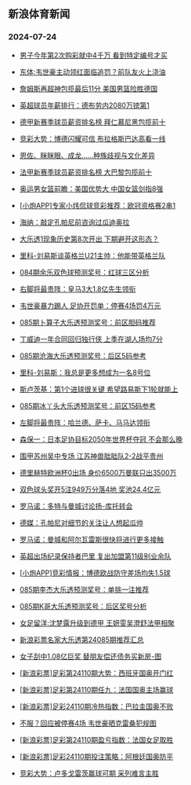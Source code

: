 ## 新浪体育新闻 
### 2024-07-24

+ [男子今年第2次购彩就中4千万 看到特定编号才买](https://sports.sina.com.cn/l/2024-07-23/doc-incfamtm0604832.shtml)

+ [东体:韦世豪主动领红面临追罚？前队友火上浇油](https://sports.sina.com.cn/china/2024-07-23/doc-incfarzc8080768.shtml)

+ [詹姆斯再超神包揽最后11分 美国男篮险胜德国](https://sports.sina.com.cn/basketball/nba/2024-07-23/doc-incfawhy1205967.shtml)

+ [英超球员年薪排行：德布劳内2080万镑第1](https://sports.sina.com.cn/g/2024-07-23/doc-incezuvt0952946.shtml)

+ [德甲新赛季球员薪资排名榜 拜仁慕尼黑包揽前十](https://sports.sina.com.cn/global/france/2024-07-23/doc-incfarzc8083446.shtml)

+ [竞彩大势：博德闪耀可信 布拉格斯巴达高看一线](https://sports.sina.com.cn/l/2024-07-23/doc-incfamti3826943.shtml)

+ [恩佐、眯眯眼、成龙……种族歧视与文化差异](https://sports.sina.com.cn/g/pl/2024-07-23/doc-incfawhy1207521.shtml)

+ [法甲新赛季球员薪资排名榜 大巴黎包揽前十](https://sports.sina.com.cn/global/france/2024-07-23/doc-incfarzc8080057.shtml)

+ [奥运男女篮前瞻：美国优势大 中国女篮剑指8强](https://sports.sina.com.cn/l/2024-07-23/doc-incfcaqw1152493.shtml)

+ [[小炮APP]专家小炜侃球竞彩推荐：欧冠资格赛2串1](https://sports.sina.com.cn/l/2024-07-23/doc-incfcaqx7902330.shtml)

+ [海纳：敲定孔帕尼前咨询过瓜迪奥拉](https://sports.sina.com.cn/g/2024-07-23/doc-incezuvr4178748.shtml)

+ [大乐透1现象历史第8次开出 下期避开这形态？](https://sports.sina.com.cn/l/2024-07-23/doc-incfawif0428862.shtml)

+ [里科-刘易斯谈英格兰U21主帅：他能带英格兰队](https://sports.sina.com.cn/g/2024-07-23/doc-incezuvr4180153.shtml)

+ [084期余乐双色球预测奖号：红球三区分析](https://sports.sina.com.cn/l/2024-07-23/doc-incfarzc8084502.shtml)

+ [右脚将最贵阵：皇马3大1.8亿先生领衔](https://sports.sina.com.cn/g/2024-07-23/doc-incezuvp8505873.shtml)

+ [韦世豪暴力踢人 足协开罚单：停赛4场罚4万元](https://sports.sina.com.cn/china/2024-07-23/doc-incfcaqw1121681.shtml)

+ [085期卜算子大乐透预测奖号：前区胆码推荐](https://sports.sina.com.cn/l/2024-07-23/doc-incfarzc8109848.shtml)

+ [丁威迪一年合同回归独行侠 上季在湖人场均7分](https://sports.sina.com.cn/basketball/nba/2024-07-23/doc-incfchxa8174145.shtml)

+ [085期沧海大乐透预测奖号：后区5码参考](https://sports.sina.com.cn/l/2024-07-23/doc-incfarzf3765236.shtml)

+ [里科-刘易斯：我总是更多想成为一名8号位](https://sports.sina.com.cn/g/2024-07-23/doc-incezuvn1732206.shtml)

+ [斯卢茨基：第1个进球很关键 希望路易斯下1轮就能上](https://sports.sina.com.cn/china/2024-07-23/doc-incfarza1304744.shtml)

+ [085期冰丫头大乐透预测奖号：前区15码参考](https://sports.sina.com.cn/l/2024-07-23/doc-incfarzf3763713.shtml)

+ [左脚将最贵阵：哈兰德、萨卡、马马达领衔](https://sports.sina.com.cn/g/2024-07-23/doc-incezuvp8506051.shtml)

+ [森保一：日本足协目标2050年世界杯夺冠 不会那么晚](https://sports.sina.com.cn/china/2024-07-23/doc-incfcaqz3552889.shtml)

+ [围甲苏州吴中专场 江苏神兽朏胐队2-2战平贵州](https://sports.sina.com.cn/go/2024-07-23/doc-incfchxa8179755.shtml)

+ [德里赫特欧洲杯0出场 身价6500万曼联只出3500万](https://sports.sina.com.cn/g/2024-07-23/doc-incezuvt0951155.shtml)

+ [双色球头奖开5注949万分落4地 奖池24.4亿元](https://sports.sina.com.cn/l/2024-07-23/doc-incfctnr7649043.shtml)

+ [罗马诺：多特与曼城讨论扬-库托转会](https://sports.sina.com.cn/g/2024-07-23/doc-incezuvt0955997.shtml)

+ [德媒：孔帕尼对细节的关注让人想起瓜帅](https://sports.sina.com.cn/g/2024-07-23/doc-incezuvn1730376.shtml)

+ [罗马诺：曼城和阿尔瓦雷斯很快将进行更多接触](https://sports.sina.com.cn/g/2024-07-23/doc-incezuvr4178303.shtml)

+ [英超出场纪录保持者巴里 复出加盟第11级别业余队](https://sports.sina.com.cn/g/2024-07-23/doc-incezuvr4178130.shtml)

+ [[小炮APP]竞彩情报：博德欧战防守差场均失1.5球](https://sports.sina.com.cn/l/2024-07-23/doc-incfarzf3723229.shtml)

+ [085期李杰大乐透预测奖号：单挑一注推荐](https://sports.sina.com.cn/l/2024-07-23/doc-incfarzf3762311.shtml)

+ [085期K哥大乐透预测奖号：后区奖号分析](https://sports.sina.com.cn/l/2024-07-23/doc-incfarzc8108427.shtml)

+ [女足留洋:沈梦露升级到德甲 王妍雯吴澄舒法甲相聚](https://sports.sina.com.cn/china/2024-07-23/doc-incfarzf3765743.shtml)

+ [新浪彩票名家大乐透第24085期推荐汇总](https://sports.sina.com.cn/l/2024-07-23/doc-incfawif0420503.shtml)

+ [女子刮中1.08亿巨奖 替朋友偿还债务买新房-图](https://sports.sina.com.cn/l/2024-07-24/doc-incfeuyc7101273.shtml)

+ [[新浪彩票]足彩第24110期大势：西班牙国奥开门红](https://sports.sina.com.cn/l/2024-07-24/doc-incfeuyc7103482.shtml)

+ [[新浪彩票]足彩第24110期任九：法国国奥主场赢球](https://sports.sina.com.cn/l/2024-07-24/doc-incfeuyc7102841.shtml)

+ [[新浪彩票]足彩24110期冷热指数：巴拉圭国奥不败](https://sports.sina.com.cn/l/2024-07-24/doc-incfeuyc7100611.shtml)

+ [不服？回应被停赛4场 韦世豪晒克雷桑犯规图](https://sports.sina.com.cn/china/2024-07-23/doc-incfchwz0227328.shtml)

+ [[新浪彩票]足彩第24110期盈亏指数：法国女足取胜](https://sports.sina.com.cn/l/2024-07-24/doc-incfeuyf2711845.shtml)

+ [[新浪彩票]足彩24110期投注策略：阿根廷国奥防平](https://sports.sina.com.cn/l/2024-07-24/doc-incfeuyk7433934.shtml)

+ [竞彩大势：卢多戈雷茨赢球可期 采列难言主胜](https://sports.sina.com.cn/l/2024-07-24/doc-incfeuyk7431627.shtml)

